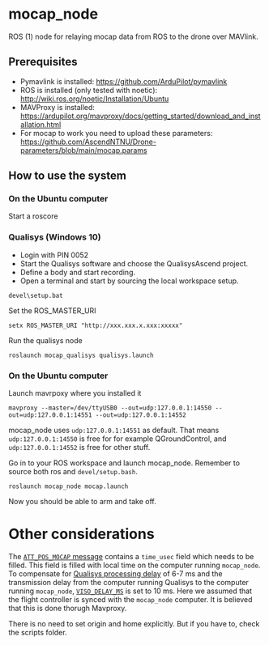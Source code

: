 # mocap_node
ROS (1) node for relaying mocap data from ROS to the drone over MAVlink.  

## Prerequisites
- Pymavlink is installed: https://github.com/ArduPilot/pymavlink
- ROS is installed (only tested with noetic): http://wiki.ros.org/noetic/Installation/Ubuntu 
- MAVProxy is installed: https://ardupilot.org/mavproxy/docs/getting_started/download_and_installation.html
- For mocap to work you need to upload these parameters: https://github.com/AscendNTNU/Drone-parameters/blob/main/mocap.params

## How to use the system 
### On the Ubuntu computer
Start a roscore 

### Qualisys (Windows 10) 
- Login with PIN 0052
- Start the Qualisys software and choose the QualisysAscend project.
- Define a body and start recording.  
- Open a terminal and start by sourcing the local workspace setup.
```
devel\setup.bat
```
Set the ROS_MASTER_URI
```
setx ROS_MASTER_URI "http://xxx.xxx.x.xxx:xxxxx"
```
Run the qualisys node 
```
roslaunch mocap_qualisys qualisys.launch
```

### On the Ubuntu computer 
Launch mavrpoxy where you installed it
```
mavproxy --master=/dev/ttyUSB0 --out=udp:127.0.0.1:14550 --out=udp:127.0.0.1:14551 --out=udp:127.0.0.1:14552
```
mocap_node uses ```udp:127.0.0.1:14551``` as default. That means ```udp:127.0.0.1:14550``` is free for for example QGroundControl, and ```udp:127.0.0.1:14552``` is free for other stuff.

Go in to your ROS workspace and launch mocap_node. Remember to source both ros and ```devel/setup.bash```.
```
roslaunch mocap_node mocap.launch
```
Now you should be able to arm and take off. 

# Other considerations
The [```ATT_POS_MOCAP``` message](https://mavlink.io/en/messages/common.html#ATT_POS_MOCAP) contains a ```time_usec``` field which needs to be filled. This field is filled with local time on the computer running ```mocap_node```. To compensate for [Qualisys processing delay](https://www.qualisys.com/news/real-time-latency-tests-of-a-qualisys-system-in-the-sensory-motor-systems-lab-at-eth-zurich-switzerland/) of 6-7 ms and the transmission delay from the computer running Qualisys to the computer running ```mocap_node```, [```VISO_DELAY_MS```](https://ardupilot.org/copter/docs/parameters.html#viso-delay-ms-visual-odometry-sensor-delay) is set to 10 ms. Here we assumed that the flight controller is synced with the ```mocap_node``` computer. It is believed that this is done thorugh Mavproxy.

There is no need to set origin and home explicitly. But if you have to, check the scripts folder.


